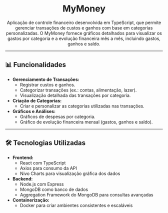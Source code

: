 <h1 align="center">MyMoney</h1>
<p align="center">
  Aplicação de controle financeiro desenvolvida em TypeScript, que permite gerenciar transações de custos e ganhos com base em categorias personalizadas. 
  O MyMoney fornece gráficos detalhados para visualizar os gastos por categoria e a evolução financeira mês a mês, incluindo gastos, ganhos e saldo.
</p>

---

<h2>📊 Funcionalidades</h2>
<ul>
  <li><strong>Gerenciamento de Transações:</strong>
    <ul>
      <li>Registrar custos e ganhos.</li>
      <li>Categorizar transações (ex.: contas, alimentação, lazer).</li>
      <li>Visualização detalhada das transações por categoria.</li>
    </ul>
  </li>
  <li><strong>Criação de Categorias:</strong>
    <ul>
      <li>Criar e personalizar as categorias utilizadas nas transações.</li>
    </ul>
  </li>
  <li><strong>Gráficos e Análises:</strong>
    <ul>
      <li>Gráficos de despesas por categoria.</li>
      <li>Gráfico de evolução financeira mensal (gastos, ganhos e saldo).</li>
    </ul>
  </li>
</ul>

---

<h2>🛠️ Tecnologias Utilizadas</h2>
<ul>
  <li><strong>Frontend:</strong>
    <ul>
      <li>React com TypeScript</li>
      <li>Axios para consumo da API</li>
      <li>Nivo Charts para visualização gráfica dos dados</li>
    </ul>
  </li>
  <li><strong>Backend:</strong>
    <ul>
      <li>Node.js com Express</li>
      <li>MongoDB como banco de dados</li>
      <li>Aggregation Framework do MongoDB para consultas avançadas</li>
    </ul>
  </li>
  <li><strong>Containerização:</strong>
    <ul>
      <li>Docker para criar ambientes consistentes e escaláveis</li>
    </ul>
  </li>
</ul>

